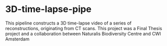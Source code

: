 # 3D-time-lapse-pipe
This pipeline constructs a 3D time-lapse video of a series of reconstructions, originating from CT scans. This project was a Final Thesis project and a collaboration between Naturalis Biodiversity Centre and CWI Amsterdam
